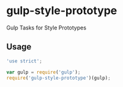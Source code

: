 gulp-style-prototype
====================

Gulp Tasks for Style Prototypes

## Usage

```javascript
'use strict';

var gulp = require('gulp');
require('gulp-style-prototype')(gulp);
```